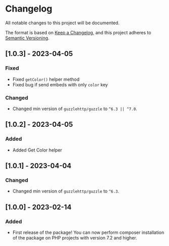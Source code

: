 # Changelog
All notable changes to this project will be documented.

The format is based on [Keep a Changelog](https://keepachangelog.com/en/1.0.0), and this project adheres to [Semantic Versioning](https://semver.org/spec/v2.0.0.html).

## [1.0.3] - 2023-04-05
### Fixed
- Fixed `getColor()` helper method
- Fixed bug if send embeds with only `color` key

### Changed
- Changed min version of `guzzlehttp/guzzle` to `^6.3 || ^7.0`.

## [1.0.2] - 2023-04-05
### Added
- Added Get Color helper

## [1.0.1] - 2023-04-04
### Changed
- Changed min version of `guzzlehttp/guzzle` to `^6.3`.

## [1.0.0] - 2023-02-14
### Added
- First release of the package! You can now perform composer installation of the package on PHP projects with version 7.2 and higher.
